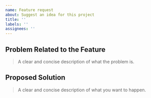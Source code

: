 ```yaml
---
name: Feature request
about: Suggest an idea for this project
title: ''
labels: ''
assignees: ''
---
```


## Problem Related to the Feature
> A clear and concise description of what the problem is.

## Proposed Solution
> A clear and concise description of what you want to happen.
